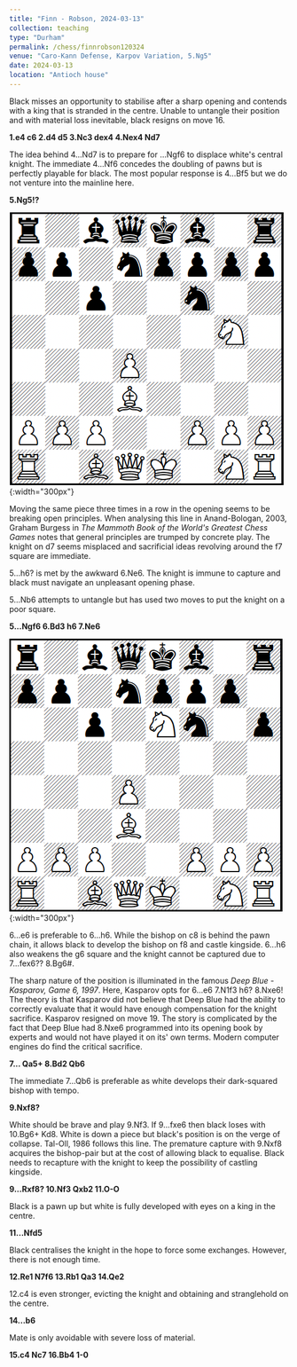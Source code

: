 ```yaml
---
title: "Finn - Robson, 2024-03-13"
collection: teaching
type: "Durham"
permalink: /chess/finnrobson120324
venue: "Caro-Kann Defense, Karpov Variation, 5.Ng5"
date: 2024-03-13
location: "Antioch house"
---
```


Black misses an opportunity to stabilise after a sharp opening and contends with a king that is stranded in the centre. Unable to untangle their position and with material loss inevitable, black resigns on move 16. 

**1.e4 c6 2.d4 d5 3.Nc3 dex4 4.Nex4 Nd7**

The idea behind 4...Nd7 is to prepare for ...Ngf6 to displace white's central knight. The immediate 4...Nf6 concedes the doubling of pawns but is perfectly playable for black. The most popular response is 4...Bf5 but we do not venture into the mainline here. 

**5.Ng5!?**

![text](/images/finnrobson/FinnRobson1.png){:width="300px"}

Moving the same piece three times in a row in the opening seems to be breaking open principles. When analysing this line in Anand-Bologan, 2003, Graham Burgess in *The Mammoth Book of the World's Greatest Chess Games* notes that general principles are trumped by concrete play. The knight on d7 seems misplaced and sacrificial ideas revolving around the f7 square are immediate. 

5...h6? is met by the awkward 6.Ne6. The knight is immune to capture and black must navigate an unpleasant opening phase.

5...Nb6 attempts to untangle but has used two moves to put the knight on a poor square. 

**5...Ngf6 6.Bd3 h6 7.Ne6**

![text](/images/finnrobson/FinnRobson2.png){:width="300px"}

6...e6 is preferable to 6...h6. While the bishop on c8 is behind the pawn chain, it allows black to develop the bishop on f8 and castle kingside. 6...h6 also weakens the g6 square and the knight cannot be captured due to 7...fex6?? 8.Bg6#. 

The sharp nature of the position is illuminated in the famous *Deep Blue - Kasparov, Game 6, 1997*. Here, Kasparov opts for 6...e6 7.N1f3 h6? 8.Nxe6! The theory is that Kasparov did not believe that Deep Blue had the ability to correctly evaluate that it would have enough compensation for the knight sacrifice. Kasparov resigned on move 19. The story is complicated by the fact that Deep Blue had 8.Nxe6 programmed into its opening book by experts and would not have played it on its' own terms. Modern computer engines do find the critical sacrifice.

**7... Qa5+ 8.Bd2 Qb6**

The immediate 7...Qb6 is preferable as white develops their dark-squared bishop with tempo.

**9.Nxf8?**

White should be brave and play 9.Nf3. If 9...fxe6 then black loses with 10.Bg6+ Kd8. White is down a piece but black's position is on the verge of collapse. Tal-Oll, 1986 follows this line. The premature capture with 9.Nxf8 acquires the bishop-pair but at the cost of allowing black to equalise. Black needs to recapture with the knight to keep the possibility of castling kingside. 

**9...Rxf8? 10.Nf3 Qxb2 11.O-O**

Black is a pawn up but white is fully developed with eyes on a king in the centre.

**11...Nfd5**

Black centralises the knight in the hope to force some exchanges. However, there is not enough time.

**12.Re1 N7f6 13.Rb1 Qa3 14.Qe2**

12.c4 is even stronger, evicting the knight and obtaining and stranglehold on the centre. 

**14...b6**

Mate is only avoidable with severe loss of material.

**15.c4 Nc7 16.Bb4 1-0**
